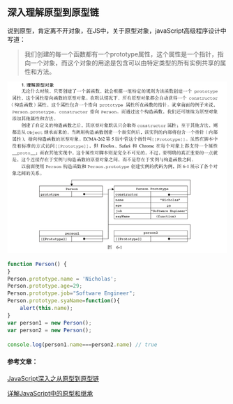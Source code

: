 ## 深入理解原型到原型链

说到原型，肯定离不开对象，在JS中，关于原型对象，javaScript高级程序设计中写道：

> 我们创建的每一个函数都有一个prototype属性，这个属性是一个指针，指向一个对象，而这个对象的用途是包含可以由特定类型的所有实例共享的属性和方法。

![](/assets/prototype.png)

```js
function Person() {
}
Person.prototype.name = 'Nicholas';
Person.prototype.age=29;
Person.prototype.job="Software Engineer";
Person.prototype.syaName=function(){
    alert(this.name);
}
var person1 = new Person();
var person2 = new Person();

console.log(person1.name===person2.name) // true
```

#### 参考文章：

[JavaScript深入之从原型到原型链](https://github.com/mqyqingfeng/Blog/issues/2)

[详解JavaScript中的原型和继承](http://yanhaijing.com/javascript/2016/07/24/prototype-and-inheritance-of-js/)

